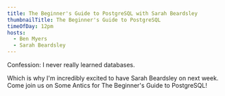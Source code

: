 ```yaml
---
title: The Beginner's Guide to PostgreSQL with Sarah Beardsley
thumbnailTitle: The Beginner's Guide to PostgreSQL
timeOfDay: 12pm
hosts:
  - Ben Myers
  - Sarah Beardsley
---
```


Confession: I never really learned databases.

Which is why I'm incredibly excited to have Sarah Beardsley on next week. Come join us on Some Antics for The Beginner's Guide to PostgreSQL!